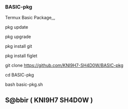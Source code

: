  
### BASIC-pkg
Termux Basic Package,,,

pkg update

pkg upgrade

pkg install git

pkg install figlet

git clone https://github.com/KNI9H7-SH4D0W/BASIC-pkg

cd BASIC-pkg

bash basic-pkg.sh

## S@bbir ( KNI9H7 SH4D0W )

